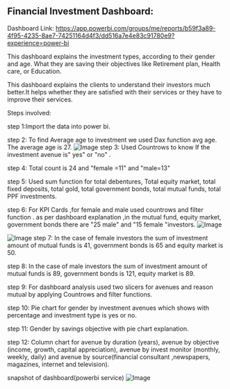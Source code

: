 
## Financial Investment Dashboard:
Dashboard Link:
https://app.powerbi.com/groups/me/reports/b59f3a89-4f95-4235-8ae7-74251164d4f3/dd516a7e4e83c91780e9?experience=power-bi

This dashboard explains the investment types, according to their gender and age. What they are saving their objectives like Retirement plan, Health care, or Education.

This dashboard explains the clients to understand their investors much better.It helps whether they are satisfied with their services or they have to improve their services.

Steps involved:

step 1:Import the data into power bi.

step 2:	To find Average age to investment we used Dax function avg age. The average age is 27.
![Image](https://github.com/user-attachments/assets/217d1d55-9e40-4e33-9405-da5191e331d1)
step 3:	Used Countrows to know If the investment avenue is" yes" or "no" .

step 4:	Total count is 24 and "female =11" and "male=13"

step 5:	Used sum function for total debentures, Total equity market, total fixed deposits, total gold, total government bonds, total mutual funds, total PPF investments.

step 6:	For KPI Cards ,for female and  male used countrows and filter function  . as per dashboard explanation ,in the mutual fund, equity market, government bonds there are "25 male" and "15 female "investors.
![Image](https://github.com/user-attachments/assets/816bcbe5-cb6d-438d-bcb0-96711505493b)

![Image](https://github.com/user-attachments/assets/69a246cc-b7fe-44e6-a912-47e88a93a28d)
step 7:	In the case of female investors the sum of investment amount of mutual funds is 41,  government bonds is 65 and equity market is 50.

step 8:	In the case of male investors the sum of investment amount of mutual funds is 89, government bonds is 121, equity market is 89.

step 9:	For dashboard analysis used two slicers for avenues and reason mutual by applying Countrows and filter functions.

step 10:	Pie chart for gender by investment avenues which shows with percentage and investment type is yes or no.

step 11:	Gender by savings objective with pie chart explanation.

step 12:	Column chart for avenue by duration (years), avenue by objective (income, growth, capital appreciation), avenue by invest monitor (monthly, weekly, daily) and avenue by source(financial consultant  ,newspapers, magazines, internet and television).

snapshot of dashboard(powerbi service)
![Image](https://github.com/user-attachments/assets/8844e707-b301-4bd0-badf-fc05be70344c)
